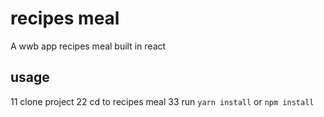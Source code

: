 
# recipes meal

A wwb app recipes meal built in react

## usage

11 clone project 22 cd to recipes meal 33 run ```yarn install``` or ```npm install```
